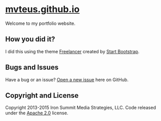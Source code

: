 # [mvteus.github.io](https://mvteus.github.io)

Welcome to my portfolio website.

## How you did it?

I did this using the theme [Freelancer](http://startbootstrap.com/template-overviews/freelancer/) created by [Start Bootstrap](http://startbootstrap.com/).

## Bugs and Issues

Have a bug or an issue? [Open a new issue](https://github.com/mvteus/mvteus.github.io/issues) here on GitHub.

## Copyright and License

Copyright 2013-2015 Iron Summit Media Strategies, LLC. Code released under the [Apache 2.0](https://github.com/IronSummitMedia/startbootstrap-freelancer/blob/gh-pages/LICENSE) license.